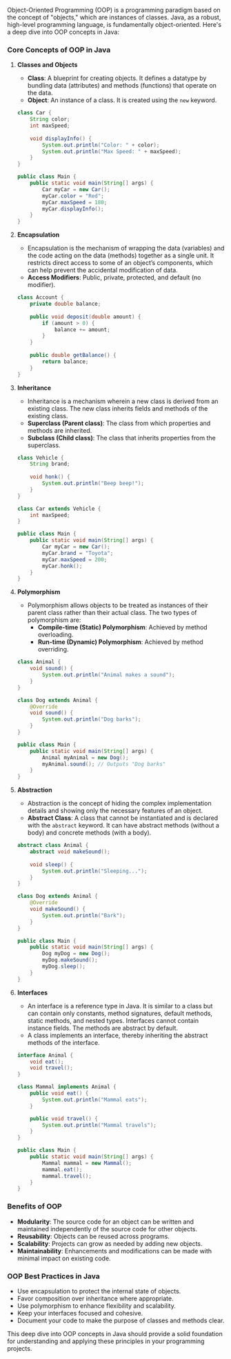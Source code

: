 Object-Oriented Programming (OOP) is a programming paradigm based on the concept of "objects," which are instances of classes. Java, as a robust, high-level programming language, is fundamentally object-oriented. Here's a deep dive into OOP concepts in Java:

### Core Concepts of OOP in Java

1. **Classes and Objects**
    - **Class**: A blueprint for creating objects. It defines a datatype by bundling data (attributes) and methods (functions) that operate on the data.
    - **Object**: An instance of a class. It is created using the `new` keyword.

    ```java
    class Car {
        String color;
        int maxSpeed;
        
        void displayInfo() {
            System.out.println("Color: " + color);
            System.out.println("Max Speed: " + maxSpeed);
        }
    }

    public class Main {
        public static void main(String[] args) {
            Car myCar = new Car();
            myCar.color = "Red";
            myCar.maxSpeed = 180;
            myCar.displayInfo();
        }
    }
    ```

2. **Encapsulation**
    - Encapsulation is the mechanism of wrapping the data (variables) and the code acting on the data (methods) together as a single unit. It restricts direct access to some of an object’s components, which can help prevent the accidental modification of data.
    - **Access Modifiers**: Public, private, protected, and default (no modifier).

    ```java
    class Account {
        private double balance;
        
        public void deposit(double amount) {
            if (amount > 0) {
                balance += amount;
            }
        }
        
        public double getBalance() {
            return balance;
        }
    }
    ```

3. **Inheritance**
    - Inheritance is a mechanism wherein a new class is derived from an existing class. The new class inherits fields and methods of the existing class.
    - **Superclass (Parent class)**: The class from which properties and methods are inherited.
    - **Subclass (Child class)**: The class that inherits properties from the superclass.

    ```java
    class Vehicle {
        String brand;
        
        void honk() {
            System.out.println("Beep beep!");
        }
    }

    class Car extends Vehicle {
        int maxSpeed;
    }

    public class Main {
        public static void main(String[] args) {
            Car myCar = new Car();
            myCar.brand = "Toyota";
            myCar.maxSpeed = 200;
            myCar.honk();
        }
    }
    ```

4. **Polymorphism**
    - Polymorphism allows objects to be treated as instances of their parent class rather than their actual class. The two types of polymorphism are:
        - **Compile-time (Static) Polymorphism**: Achieved by method overloading.
        - **Run-time (Dynamic) Polymorphism**: Achieved by method overriding.

    ```java
    class Animal {
        void sound() {
            System.out.println("Animal makes a sound");
        }
    }

    class Dog extends Animal {
        @Override
        void sound() {
            System.out.println("Dog barks");
        }
    }

    public class Main {
        public static void main(String[] args) {
            Animal myAnimal = new Dog();
            myAnimal.sound(); // Outputs "Dog barks"
        }
    }
    ```

5. **Abstraction**
    - Abstraction is the concept of hiding the complex implementation details and showing only the necessary features of an object.
    - **Abstract Class**: A class that cannot be instantiated and is declared with the `abstract` keyword. It can have abstract methods (without a body) and concrete methods (with a body).

    ```java
    abstract class Animal {
        abstract void makeSound();
        
        void sleep() {
            System.out.println("Sleeping...");
        }
    }

    class Dog extends Animal {
        @Override
        void makeSound() {
            System.out.println("Bark");
        }
    }

    public class Main {
        public static void main(String[] args) {
            Dog myDog = new Dog();
            myDog.makeSound();
            myDog.sleep();
        }
    }
    ```

6. **Interfaces**
    - An interface is a reference type in Java. It is similar to a class but can contain only constants, method signatures, default methods, static methods, and nested types. Interfaces cannot contain instance fields. The methods are abstract by default.
    - A class implements an interface, thereby inheriting the abstract methods of the interface.

    ```java
    interface Animal {
        void eat();
        void travel();
    }

    class Mammal implements Animal {
        public void eat() {
            System.out.println("Mammal eats");
        }

        public void travel() {
            System.out.println("Mammal travels");
        }
    }

    public class Main {
        public static void main(String[] args) {
            Mammal mammal = new Mammal();
            mammal.eat();
            mammal.travel();
        }
    }
    ```

### Benefits of OOP
- **Modularity**: The source code for an object can be written and maintained independently of the source code for other objects.
- **Reusability**: Objects can be reused across programs.
- **Scalability**: Projects can grow as needed by adding new objects.
- **Maintainability**: Enhancements and modifications can be made with minimal impact on existing code.

### OOP Best Practices in Java
- Use encapsulation to protect the internal state of objects.
- Favor composition over inheritance where appropriate.
- Use polymorphism to enhance flexibility and scalability.
- Keep your interfaces focused and cohesive.
- Document your code to make the purpose of classes and methods clear.

This deep dive into OOP concepts in Java should provide a solid foundation for understanding and applying these principles in your programming projects.